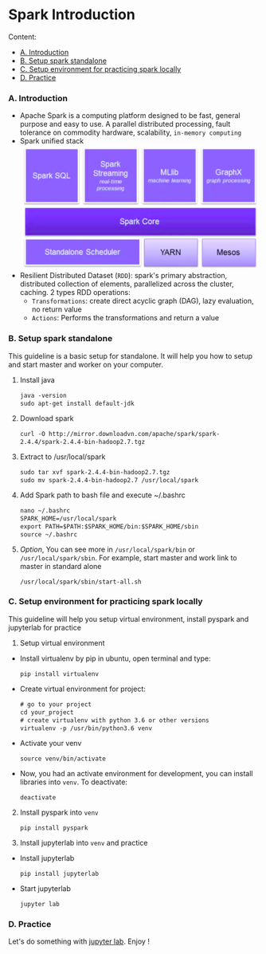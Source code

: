 # Spark Introduction
Content:
- [A. Introduction](#introduction)
- [B. Setup spark standalone](#standalone)
- [C. Setup environment for practicing spark locally](#practice)
- [D. Practice](#code)

### A. Introduction <a name="introduction"></a>
- Apache Spark is a computing platform designed to be fast, general purpose and easy to use. A parallel distributed processing, fault tolerance on commodity hardware, scalability, `in-memory computing`
- Spark unified stack
    <div align="center">
        <img src="images/spark_stack.png" alt="Spark unified stack" width="500" />
    </div>
- Resilient Distributed Dataset (`RDD`): spark's primary abstraction, distributed collection of elements, parallelized across the cluster, caching. 2 types RDD operations:
    - `Transformations`: create direct acyclic graph (DAG), lazy evaluation, no return value
    - `Actions`: Performs the transformations and return a value

### B. Setup spark standalone <a name="standalone"></a>
This guideline is a basic setup for standalone. It will help you how to setup and start master and worker on your computer.

1. Install java
    ```
    java -version
    sudo apt-get install default-jdk
    ```
2. Download spark
    ```
    curl -O http://mirror.downloadvn.com/apache/spark/spark-2.4.4/spark-2.4.4-bin-hadoop2.7.tgz
    ```
3. Extract to /usr/local/spark
    ```
    sudo tar xvf spark-2.4.4-bin-hadoop2.7.tgz
    sudo mv spark-2.4.4-bin-hadoop2.7 /usr/local/spark
    ```
4. Add Spark path to bash file and execute ~/.bashrc
    ```
    nano ~/.bashrc
    SPARK_HOME=/usr/local/spark
    export PATH=$PATH:$SPARK_HOME/bin:$SPARK_HOME/sbin
    source ~/.bashrc
    ```
5. *Option*, You can see more in `/usr/local/spark/bin` or `/usr/local/spark/sbin`. For example, start master and work link to master in standard alone
    ```
    /usr/local/spark/sbin/start-all.sh
    ```

### C. Setup environment for practicing spark locally <a name="practice"></a>
This guideline will help you setup virtual environment, install pyspark and jupyterlab for practice

1. Setup virtual environment
- Install virtualenv by pip in ubuntu, open terminal and type:
    ```
    pip install virtualenv
    ```
- Create virtual environment for project:
    ```
    # go to your project
    cd your_project
    # create virtualenv with python 3.6 or other versions
    virtualenv -p /usr/bin/python3.6 venv
    ```
- Activate your venv
    ```
    source venv/bin/activate
    ```
- Now, you had an activate environment for development, you can install libraries into `venv`. To deactivate:
    ```
    deactivate
    ``` 
2. Install pyspark into `venv`
    ```
    pip install pyspark
    ```

3. Install jupyterlab into `venv` and practice
- Install jupyterlab
    ```
    pip install jupyterlab
    ```
- Start jupyterlab
    ```
    jupyter lab
    ```
    
### D. Practice <a name="code"></a>
Let's do something with [jupyter lab](../code/1_introduction.ipynb). Enjoy !